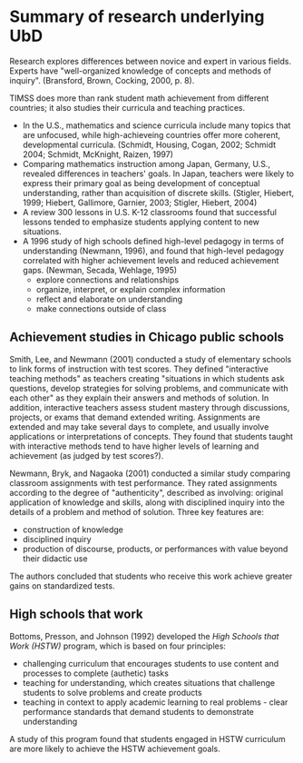 # Summary of research underlying UbD


Research explores differences between novice and expert in various fields. Experts have "well-organized knowledge of concepts and methods of inquiry". (Bransford, Brown, Cocking, 2000, p. 8).

TIMSS does more than rank student math achievement from different countries; it also studies their curricula and teaching practices. 

- In the U.S., mathematics and science curricula include many topics that are unfocused, while high-achieveing countries offer more coherent, developmental curricula. (Schmidt, Housing, Cogan, 2002; Schmidt 2004; Schmidt, McKnight, Raizen, 1997)
- Comparing mathematics instruction among Japan, Germany, U.S., revealed differences in teachers' goals. In Japan, teachers were likely to express their primary goal as being development of conceptual understanding, rather than acquisition of discrete skills. (Stigler, Hiebert, 1999; Hiebert, Gallimore, Garnier, 2003; Stigler, Hiebert, 2004)
- A review 300 lessons in U.S. K-12 classrooms found that successful lessons tended to emphasize students applying content to new situations.
- A 1996 study of high schools defined high-level pedagogy in terms of understanding (Newmann, 1996), and found that high-level pedagogy correlated with higher achievement levels and reduced achievement gaps. (Newman, Secada, Wehlage, 1995)
    - explore connections and relationships
    - organize, interpret, or explain complex information
    - reflect and elaborate on understanding
    - make connections outside of class


## Achievement studies in Chicago public schools

Smith, Lee, and Newmann (2001) conducted a study of elementary schools to link forms of instruction with test scores. They defined "interactive teaching methods" as teachers creating "situations in which students ask questions, develop strategies for solving problems, and communicate with each other" as they explain their answers and methods of solution. In addition, interactive teachers assess student mastery through discussions, projects, or exams that demand extended writing. Assignments are extended and may take several days to complete, and usually involve applications or interpretations of concepts. They found that students taught with interactive methods tend to have higher levels of learning and achievement (as judged by test scores?).

Newmann, Bryk, and Nagaoka (2001) conducted a similar study comparing classroom assignments with test performance. They rated assignments according to the degree of "authenticity", described as involving: original application of knowledge and skills, along with disciplined inquiry into the details of a problem and method of solution. Three key features are:

- construction of knowledge
- disciplined inquiry
- production of discourse, products, or performances with value beyond their didactic use

The authors concluded that students who receive this work achieve greater gains on standardized tests.


## High schools that work

Bottoms, Presson, and Johnson (1992) developed the *High Schools that Work (HSTW)* program, which is based on four principles:

- challenging curriculum that encourages students to use content and processes to complete (authetic) tasks
- teaching for understanding, which creates situations that challenge students to solve problems and create products
- teaching in context to apply academic learning to real problems - clear performance standards that demand students to demonstrate understanding

A study of this program found that students engaged in HSTW curriculum are more likely to achieve the HSTW achievement goals.

